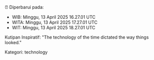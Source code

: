 ⏰ Diperbarui pada:
- WIB: Minggu, 13 April 2025 16.27.01 UTC
- WITA: Minggu, 13 April 2025 17.27.01 UTC
- WIT: Minggu, 13 April 2025 18.27.01 UTC

Kutipan Inspiratif:
"The technology of the time dictated the way things looked."


Kategori: technology

